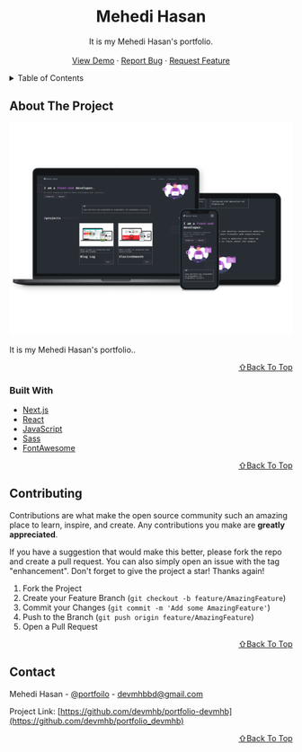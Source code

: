 <!-- PROJECT LOGO -->
<div align="center">
  <h1 align="center">Mehedi Hasan</h1>

  <p align="center">
   It is my Mehedi Hasan's portfolio.
    <br />
    <br />
    <a href="https://devmhb.netlify.app/">View Demo</a>
    ·
    <a href="https://github.com/devmhb/portfolio-devmhb/issues">Report Bug</a>
    ·
    <a href="https://github.com/devmhb/portfolio-devmhb/issues">Request Feature</a>
  </p>
</div>

<!-- TABLE OF CONTENTS -->
<details>
  <summary>Table of Contents</summary>
  <ol>
    <li>
      <a href="#about-the-project">About The Project</a>
      <ul>
        <li><a href="#built-with">Built With</a></li>
      </ul>
    </li>
    <li><a href="#contributing">Contributing</a></li>
    <li><a href="#contact">Contact</a></li>
  </ol>
</details>

<!-- ABOUT THE PROJECT -->

## About The Project

[![Product Name Screen Shot][product-screenshot]](https://devmhb.netlify.app/)

 It is my Mehedi Hasan's portfolio..

<p align="right"><a href="#top">⇧Back To Top</a></p>

### Built With

- [Next.js](https://nextjs.org/)
- [React](https://reactjs.org/)
- [JavaScript](https://developer.mozilla.org/en-US/docs/Web/JavaScript)
- [Sass](https://sass-lang.com/)
- [FontAwesome](https://fontawesome.com/)

<p align="right"><a href="#top">⇧Back To Top</a></p>

<!-- CONTRIBUTING -->

## Contributing

Contributions are what make the open source community such an amazing place to learn, inspire, and create. Any contributions you make are **greatly appreciated**.

If you have a suggestion that would make this better, please fork the repo and create a pull request. You can also simply open an issue with the tag "enhancement".
Don't forget to give the project a star! Thanks again!

1. Fork the Project
2. Create your Feature Branch (`git checkout -b feature/AmazingFeature`)
3. Commit your Changes (`git commit -m 'Add some AmazingFeature'`)
4. Push to the Branch (`git push origin feature/AmazingFeature`)
5. Open a Pull Request

<p align="right"><a href="#top">⇧Back To Top</a></p>

<!-- CONTACT -->

## Contact

Mehedi Hasan - [@portfoilo](https://devmhb.netlify.app/) - devmhbbd@gmail.com

Project Link: [https://github.com/devmhb/portfolio-devmhb](https://github.com/devmhb/portfolio_devmhb)

<p align="right"><a href="#top">⇧Back To Top</a></p>

[product-screenshot]: public/product.jpg

